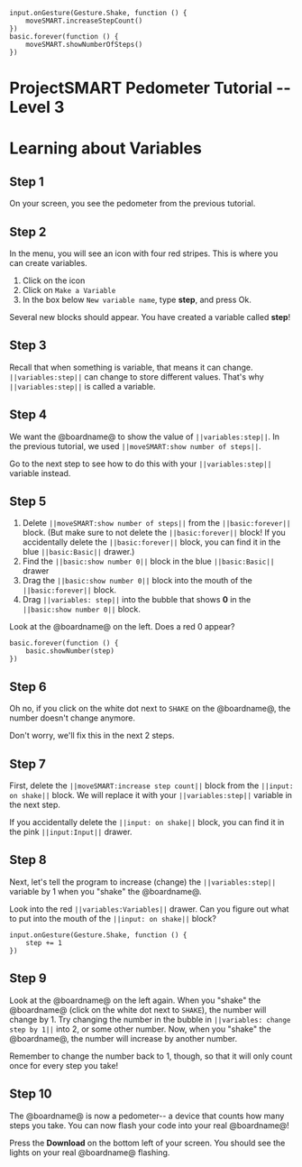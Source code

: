 ```template
input.onGesture(Gesture.Shake, function () {
    moveSMART.increaseStepCount()
})
basic.forever(function () {
    moveSMART.showNumberOfSteps()
})
```
# ProjectSMART Pedometer Tutorial -- Level 3
# Learning about Variables


## Step 1

On your screen, you see the pedometer from the previous tutorial.

## Step 2

In the menu, you will see an icon with four red stripes. This is where you can create variables.
1. Click on the icon
2. Click on `Make a Variable`
3. In the box below `New variable name`, type **step**, and press Ok.

Several new blocks should appear.
You have created a variable called **step**!

## Step 3

Recall that when something is variable, that means it can change.
``||variables:step||`` can change to store different values. That's why ``||variables:step||`` is called a variable.

## Step 4

We want the @boardname@ to show the value of ``||variables:step||``.
In the previous tutorial, we used ``||moveSMART:show number of steps||``.

Go to the next step to see how to do this with your ``||variables:step||`` variable instead.

## Step 5

1. Delete ``||moveSMART:show number of steps||`` from the ``||basic:forever||`` block.
(But make sure to not delete the ``||basic:forever||`` block! If you accidentally delete the ``||basic:forever||`` block, you can find it in the blue ``||basic:Basic||`` drawer.)
2. Find the ``||basic:show number 0||`` block in the blue ``||basic:Basic||`` drawer
3.  Drag the ``||basic:show number 0||`` block into the mouth of the ``||basic:forever||`` block.
4. Drag ``||variables: step||`` into the bubble that shows **0** in the ``||basic:show number 0||`` block.

Look at the @boardname@ on the left. Does a red 0 appear?

```blocks
basic.forever(function () {
    basic.showNumber(step)
})
```

## Step 6

Oh no, if you click on the white dot next to `SHAKE` on the @boardname@, the number doesn't change anymore.

Don't worry, we'll fix this in the next 2 steps.

## Step 7

First, delete the ``||moveSMART:increase step count||`` block from the ``||input: on shake||`` block. We will replace it with your ``||variables:step||`` variable in the next step.

If you accidentally delete the ``||input: on shake||`` block, you can find it in the pink ``||input:Input||`` drawer.

## Step 8

Next, let's tell the program to increase (change) the ``||variables:step||`` variable by 1 when you "shake" the @boardname@.

Look into the red ``||variables:Variables||`` drawer. Can you figure out what to put into the mouth of the ``||input: on shake||`` block?

```blocks
input.onGesture(Gesture.Shake, function () {
    step += 1
})
```

## Step 9

Look at the @boardname@ on the left again.
When you "shake" the @boardname@ (click on the white dot next to `SHAKE`), the number will change by 1.
Try changing the number in the bubble in ``||variables: change step by 1||`` into 2, or some other number.
Now, when you "shake" the @boardname@, the number will increase by another number.

Remember to change the number back to 1, though, so that it will only count once for every step you take!

## Step 10

The @boardname@ is now a pedometer-- a device that counts how many steps you take.
You can now flash your code into your real @boardname@!

Press the **Download** on the bottom left of your screen.
You should see the lights on your real @boardname@ flashing.